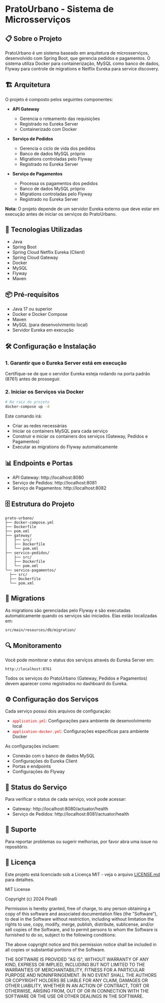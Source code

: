 # PratoUrbano - Sistema de Microsserviços

## 📋 Sobre o Projeto
PratoUrbano é um sistema baseado em arquitetura de microsserviços, desenvolvido com Spring Boot, que gerencia pedidos e pagamentos. O sistema utiliza Docker para containerização, MySQL como banco de dados, Flyway para controle de migrations e Netflix Eureka para service discovery.

## 🏗️ Arquitetura

O projeto é composto pelos seguintes componentes:

- **API Gateway**
  - Gerencia o roteamento das requisições
  - Registrado no Eureka Server
  - Containerizado com Docker

- **Serviço de Pedidos**
  - Gerencia o ciclo de vida dos pedidos
  - Banco de dados MySQL próprio
  - Migrations controladas pelo Flyway
  - Registrado no Eureka Server

- **Serviço de Pagamentos**
  - Processa os pagamentos dos pedidos
  - Banco de dados MySQL próprio
  - Migrations controladas pelo Flyway
  - Registrado no Eureka Server

**Nota:** O projeto depende de um servidor Eureka externo que deve estar em execução antes de iniciar os serviços do PratoUrbano.

## 🚀 Tecnologias Utilizadas

- Java
- Spring Boot
- Spring Cloud Netflix Eureka (Client)
- Spring Cloud Gateway
- Docker
- MySQL
- Flyway
- Maven

## 📦 Pré-requisitos

- Java 17 ou superior
- Docker e Docker Compose
- Maven
- MySQL (para desenvolvimento local)
- Servidor Eureka em execução

## 🛠️ Configuração e Instalação

### 1. Garantir que o Eureka Server está em execução
Certifique-se de que o servidor Eureka esteja rodando na porta padrão (8761) antes de prosseguir.

### 2. Iniciar os Serviços via Docker

```bash
# Na raiz do projeto
docker-compose up -d
````
Este comando irá:

- Criar as redes necessárias
- Iniciar os containers MySQL para cada serviço
- Construir e iniciar os containers dos serviços (Gateway, Pedidos e Pagamentos)
- Executar as migrations do Flyway automaticamente

## 📊 Endpoints e Portas
- API Gateway: http://localhost:8080
- Serviço de Pedidos: http://localhost:8081
- Serviço de Pagamentos: http://localhost:8082

## 🗄️ Estrutura do Projeto
  ```
  prato-urbano/
├── docker-compose.yml
├── Dockerfile
├── pom.xml
├── gateway/
│   ├── src/
│   ├── Dockerfile
│   └── pom.xml
├── servico-pedidos/
│   ├── src/
│   ├── Dockerfile
│   └── pom.xml
└── servico-pagamentos/
    ├── src/
    ├── Dockerfile
    └── pom.xml
```
## 🔄 Migrations
As migrations são gerenciadas pelo Flyway e são executadas automaticamente quando os serviços são iniciados. Elas estão localizadas em:    
```
src/main/resources/db/migration/
```
## 🔍 Monitoramento
Você pode monitorar o status dos serviços através do Eureka Server em:
```
http://localhost:8761
````
Todos os serviços do PratoUrbano (Gateway, Pedidos e Pagamentos) devem aparecer como registrados no dashboard do Eureka.
## ⚙️ Configuração dos Serviços
Cada serviço possui dois arquivos de configuração:
+ <span style="color: red;">`application.yml`:</span> Configurações para ambiente de desenvolvimento local 
+ <span style="color: red;">`application-docker.yml`:</span> Configurações específicas para ambiente Docker


As configurações incluem:
- Conexão com o banco de dados MySQL
- Configurações do Eureka Client
- Portas e endpoints
- Configurações do Flyway

## 🚦 Status do Serviço
Para verificar o status de cada serviço, você pode acessar:

+ Gateway: http://localhost:8080/actuator/health
+ Serviço de Pedidos: http://localhost:8081/actuator/health
## 🛟 Suporte
Para reportar problemas ou sugerir melhorias, por favor abra uma issue no repositório.

## 📄 Licença

Este projeto está licenciado sob a Licença MIT - veja o arquivo [LICENSE.md](LICENSE.md) para detalhes.

MIT License

Copyright (c) 2024 Pinalli

Permission is hereby granted, free of charge, to any person obtaining a copy
of this software and associated documentation files (the "Software"), to deal
in the Software without restriction, including without limitation the rights
to use, copy, modify, merge, publish, distribute, sublicense, and/or sell
copies of the Software, and to permit persons to whom the Software is
furnished to do so, subject to the following conditions:

The above copyright notice and this permission notice shall be included in all
copies or substantial portions of the Software.

THE SOFTWARE IS PROVIDED "AS IS", WITHOUT WARRANTY OF ANY KIND, EXPRESS OR
IMPLIED, INCLUDING BUT NOT LIMITED TO THE WARRANTIES OF MERCHANTABILITY,
FITNESS FOR A PARTICULAR PURPOSE AND NONINFRINGEMENT. IN NO EVENT SHALL THE
AUTHORS OR COPYRIGHT HOLDERS BE LIABLE FOR ANY CLAIM, DAMAGES OR OTHER
LIABILITY, WHETHER IN AN ACTION OF CONTRACT, TORT OR OTHERWISE, ARISING FROM,
OUT OF OR IN CONNECTION WITH THE SOFTWARE OR THE USE OR OTHER DEALINGS IN THE
SOFTWARE.
